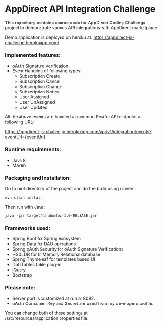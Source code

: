 # AppDirect API Integration Challenge


This repository contains source code for AppDirect Coding Challenge project to demonstrate various API integrations with AppDirect marketplace.

Demo application is deployed on heroku at: https://appdirect-js-challenge.herokuapp.com/

### Implemented features:
* oAuth Signature verification
* Event Handling of following types:
  * Subscription Create
  * Subscription Cancel
  * Subscription Change
  * Subscription Notice
  * User Assigned
  * User UnAssigned
  * User Updated

All the above events are handled at common Restful API endpoint at following URL:

https://appdirect-js-challenge.herokuapp.com/api/v1/integration/events?eventUrl={eventUrl}

### Runtime requirements:
* Java 8
* Maven

### Packaging and Installation:

Go to root directory of the project and do the build using maven: 

    mvn clean install
  
Then run with Java:
  
    java -jar target/randomfox-1.0-RELEASE.jar
 

### Frameworks used:
* Spring Boot for Spring ecosystem
* Spring Data for DAO operations 
* Spring oAuth Security for oAuth Signature Verifications
* HSQLDB for In Memory Relational database
* Spring Thymeleaf for templates based UI
* DataTables table plug-in
* jQuery
* Bootstrap


### Please note:
* Server port is customized at run at 8082.
* oAuth Consumer Key and Secret are used from my developers profile.

You can change both of these settings at /src/resources/application.properties file.


